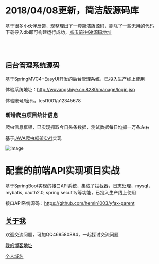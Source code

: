 # 2018/04/08更新，简洁版源码库
基于很多小伙伴反馈，现整理出了一套简洁版源码，剔除了一些无用的代码 <br/>
下载导入db即可构建运行成功，[点击前往Git源码地址](https://github.com/hemin1003/aylson-parent-new)

<br/>
<br/>

## 后台管理系统源码

基于SpringMVC4+EasyUI开发的后台管理系统，已投入生产线上使用

体验系统地址：http://wuyangshiye.cn:8280/manage/login.jsp

体验账号/密码，test1001/a12345678

### 新增爬虫项目统计信息

爬虫信息框架，已实现抓取今日头条数据，测试数据每日均抓一万条左右

基于[JAVA爬虫框架实战](https://github.com/hemin1003/java-spider)实现

![image](./aylson-manage/src/main/webapp/resources/images/WX20171115-170301.png)

# 配套的前端API实现项目实战

基于SpringBoot实现的接口API系统，集成了拦截器，日志处理，mysql，mybatis, oauth2.0, spring secutity等功能，已投入生产线上使用

接口API系统源码：https://github.com/hemin1003/yfax-parent

## [关于我](http://heminit.com/about/)

欢迎交流问题，可加QQ469580884，一起探讨交流问题

[我的博客地址](http://blog.csdn.net/hemin1003)

[个人域名](http://heminit.com)
